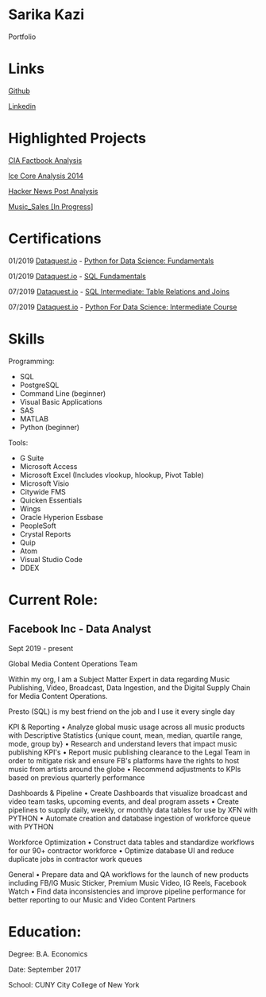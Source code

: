 # Sarika Kazi
Portfolio

# Links
 
 [Github](https://github.com/sarikakazi)
   
 [Linkedin](https://www.linkedin.com/in/sarikakazi/)
 
 
# Highlighted Projects

[CIA Factbook Analysis](https://github.com/SarikaKazi/CIA_Factbook)

[Ice Core Analysis 2014](https://github.com/SarikaKazi/Ice-Core-Records)

[Hacker News Post Analysis](https://github.com/SarikaKazi/Hacker_News_Posts) 

[Music_Sales [In Progress]](https://github.com/SarikaKazi/Music_Sales)

# Certifications

01/2019 [Dataquest.io](https://www.dataquest.io/) - [Python for Data Science: Fundamentals](https://app.dataquest.io/view_cert/52J7I8GGVWKS9XA2MG1Z/)

01/2019 [Dataquest.io](https://www.dataquest.io/) - [SQL Fundamentals](https://app.dataquest.io/view_cert/SGF3P849X5OJW98QRS2C/)

07/2019 [Dataquest.io](https://www.dataquest.io/) - [SQL Intermediate: Table Relations and Joins](https://app.dataquest.io/view_cert/3T961ZYJB5VOYDSDYL0R/)

07/2019 [Dataquest.io](https://www.dataquest.io/) - [Python For Data Science: Intermediate Course](https://app.dataquest.io/view_cert/ZMG4EUHPUMZ3XVDZBCZW/)

# Skills

Programming:

  - SQL
  - PostgreSQL
  - Command Line (beginner)
  - Visual Basic Applications
  - SAS
  - MATLAB
  - Python (beginner)

Tools:

  -	G Suite
  - Microsoft Access
  -	Microsoft Excel (Includes vlookup, hlookup, Pivot Table)
  -	Microsoft Visio
  -	Citywide FMS
  -	Quicken Essentials
  -	Wings
  -	Oracle Hyperion Essbase
  - PeopleSoft
  -	Crystal Reports
  -	Quip
  - Atom
  - Visual Studio Code
  - DDEX
  
# Current Role: 

  ## Facebook Inc - Data Analyst 
  Sept 2019 - present
  
Global Media Content Operations Team

Within my org, I am a Subject Matter Expert in data regarding Music Publishing, Video, Broadcast, Data Ingestion, and the Digital Supply Chain for Media Content Operations.

Presto (SQL) is my best friend on the job and I use it every single day

KPI & Reporting
• Analyze global music usage across all music products with Descriptive Statistics {unique count, mean, median, quartile range, mode, group by}
• Research and understand levers that impact music publishing KPI's
• Report music publishing clearance to the Legal Team in order to mitigate risk and ensure FB's platforms have the rights to host music from artists around the globe
• Recommend adjustments to KPIs based on previous quarterly performance

Dashboards & Pipeline
• Create Dashboards that visualize broadcast and video team tasks, upcoming events, and deal program assets
• Create pipelines to supply daily, weekly, or monthly data tables for use by XFN with PYTHON
• Automate creation and database ingestion of workforce queue with PYTHON

Workforce Optimization
• Construct data tables and standardize workflows for our 90+ contractor workforce
• Optimize database UI and reduce duplicate jobs in contractor work queues

General
• Prepare data and QA workflows for the launch of new products including FB/IG Music Sticker, Premium Music Video, IG Reels, Facebook Watch
• Find data inconsistencies and improve pipeline performance for better reporting to our Music and Video Content Partners
   
# Education:

   Degree: B.A. Economics
 
   Date: September 2017
   
   School: CUNY City College of New York
